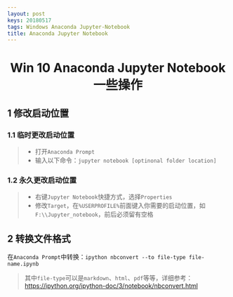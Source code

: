 ```yaml
---
layout: post
keys: 20180517
tags: Windows Anaconda Jupyter-Notebook
title: Anaconda Jupyter Notebook
---
```

# <center>Win 10 Anaconda Jupyter Notebook一些操作</center>

## 1 修改启动位置

### 1.1 临时更改启动位置
> - 打开`Anaconda Prompt`
> - 输入以下命令：`jupyter notebook [optinonal folder location]`

###  1.2 永久更改启动位置

> - 右键`Jupyter Notebook`快捷方式，选择`Properties`
> - 修改`Target`，在`%USERPROFILE%`前面键入你需要的启动位置，如`F:\\Jupyter_notebook`，前后必须留有空格

## 2 转换文件格式

在`Anaconda Prompt`中转换：`ipython nbconvert --to file-type file-name.ipynb `

> 其中`file-type`可以是`markdown`、`html`、`pdf`等等，详细参考：https://ipython.org/ipython-doc/3/notebook/nbconvert.html
>

